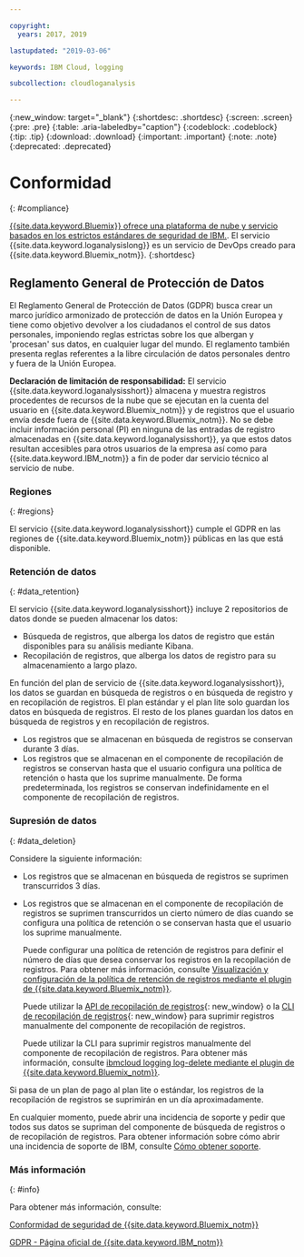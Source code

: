 ```yaml
---

copyright:
  years: 2017, 2019

lastupdated: "2019-03-06"

keywords: IBM Cloud, logging

subcollection: cloudloganalysis

---
```


{:new_window: target="_blank"}
{:shortdesc: .shortdesc}
{:screen: .screen}
{:pre: .pre}
{:table: .aria-labeledby="caption"}
{:codeblock: .codeblock}
{:tip: .tip}
{:download: .download}
{:important: .important}
{:note: .note}
{:deprecated: .deprecated}


# Conformidad
{: #compliance}

[{{site.data.keyword.Bluemix}} ofrece una plataforma de nube y servicio basados en los estrictos estándares de seguridad de IBM.](/docs/security/compliance.html#compliance). El servicio {{site.data.keyword.loganalysislong}} es un servicio de DevOps creado para {{site.data.keyword.Bluemix_notm}}. 
{:shortdesc}


## Reglamento General de Protección de Datos

El Reglamento General de Protección de Datos (GDPR) busca crear un marco jurídico armonizado de protección de datos en la Unión Europea y tiene como objetivo devolver a los ciudadanos el control de sus datos personales, imponiendo reglas estrictas sobre los que albergan y 'procesan' sus datos, en cualquier lugar del mundo. El reglamento también presenta reglas referentes a la libre circulación de datos personales dentro y fuera de la Unión Europea. 

**Declaración de limitación de responsabilidad:** El servicio {{site.data.keyword.loganalysisshort}} almacena y muestra registros procedentes de recursos de la nube que se ejecutan en la cuenta del usuario en {{site.data.keyword.Bluemix_notm}} y de registros que el usuario envía desde fuera de {{site.data.keyword.Bluemix_notm}}. No se debe incluir información personal (PI) en ninguna de las entradas de registro almacenadas en {{site.data.keyword.loganalysisshort}}, ya que estos datos resultan accesibles para otros usuarios de la empresa así como para {{site.data.keyword.IBM_notm}} a fin de poder dar servicio técnico al servicio de nube.

### Regiones
{: #regions}

El servicio {{site.data.keyword.loganalysisshort}} cumple el GDPR en las regiones de {{site.data.keyword.Bluemix_notm}} públicas en las que está disponible.


### Retención de datos
{: #data_retention}

El servicio {{site.data.keyword.loganalysisshort}} incluye 2 repositorios de datos donde se pueden almacenar los datos: 

* Búsqueda de registros, que alberga los datos de registro que están disponibles para su análisis mediante Kibana.
* Recopilación de registros, que alberga los datos de registro para su almacenamiento a largo plazo.

En función del plan de servicio de {{site.data.keyword.loganalysisshort}}, los datos se guardan en búsqueda de registros o en búsqueda de registro y en recopilación de registros. El plan estándar y el plan lite solo guardan los datos en búsqueda de registros. El resto de los planes guardan los datos en búsqueda de registros y en recopilación de registros.

* Los registros que se almacenan en búsqueda de registros se conservan durante 3 días.
* Los registros que se almacenan en el componente de recopilación de registros se conservan hasta que el usuario configura una política de retención o hasta que los suprime manualmente. De forma predeterminada, los registros se conservan indefinidamente en el componente de recopilación de registros.



### Supresión de datos
{: #data_deletion}

Considere la siguiente información:

* Los registros que se almacenan en búsqueda de registros se suprimen transcurridos 3 días.

* Los registros que se almacenan en el componente de recopilación de registros se suprimen transcurridos un cierto número de días cuando se configura una política de retención o se conservan hasta que el usuario los suprime manualmente. 

    Puede configurar una política de retención de registros para definir el número de días que desea conservar los registros en la recopilación de registros. Para obtener más información, consulte [Visualización y configuración de la política de retención de registros mediante el plugin de {{site.data.keyword.Bluemix_notm}}](/docs/services/CloudLogAnalysis/how-to/manage-logs?topic=cloudloganalysis-configuring_retention_policy#configuring_retention_policy).

    Puede utilizar la [API de recopilación de registros](https://console.bluemix.net/apidocs/948-ibm-cloud-log-collection-api?&language=node&env_id=ibm%3Ayp%3Aus-south#introduction){: new_window} o la [CLI de recopilación de registros](/docs/services/CloudLogAnalysis/reference?topic=cloudloganalysis-log_analysis_cli#log_analysis_cli){: new_window} para suprimir registros manualmente del componente de recopilación de registros. 

    Puede utilizar la CLI para suprimir registros manualmente del componente de recopilación de registros. Para obtener más información, consulte [ibmcloud logging log-delete mediante el plugin de {{site.data.keyword.Bluemix_notm}}](/docs/services/CloudLogAnalysis/how-to/manage-logs?topic=cloudloganalysis-deleting_logs#deleting_logs).


Si pasa de un plan de pago al plan lite o estándar, los registros de la recopilación de registros se suprimirán en un día aproximadamente.

En cualquier momento, puede abrir una incidencia de soporte y pedir que todos sus datos se supriman del componente de búsqueda de registros o de recopilación de registros. Para obtener información sobre cómo abrir una incidencia de soporte de IBM, consulte [Cómo obtener soporte](/docs/get-support?topic=get-support-getting-customer-support#getting-customer-support).



### Más información
{: #info}

Para obtener más información, consulte:

[Conformidad de seguridad de {{site.data.keyword.Bluemix_notm}}](/docs/security/compliance.html#compliance)

[GDPR - Página oficial de {{site.data.keyword.IBM_notm}}](https://www.ibm.com/data-responsibility/gdpr/)



